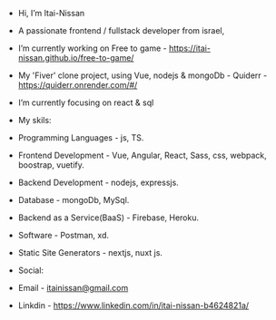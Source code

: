 - Hi, I’m Itai-Nissan
- A passionate frontend / fullstack developer from israel,
- I’m currently working on Free to game - https://itai-nissan.github.io/free-to-game/
- My 'Fiver' clone project, using Vue, nodejs & mongoDb - Quiderr - https://quiderr.onrender.com/#/
- I’m currently focusing on react & sql

- My skils:
- Programming Languages - js, TS.
- Frontend Development - Vue, Angular, React, Sass, css, webpack, boostrap, vuetify.
- Backend Development - nodejs, expressjs.
- Database - mongoDb, MySql.
- Backend as a Service(BaaS) - Firebase, Heroku.
- Software - Postman, xd.
- Static Site Generators - nextjs, nuxt js.

- Social:
- Email - itainissan@gmail.com
- Linkdin - https://www.linkedin.com/in/itai-nissan-b4624821a/

